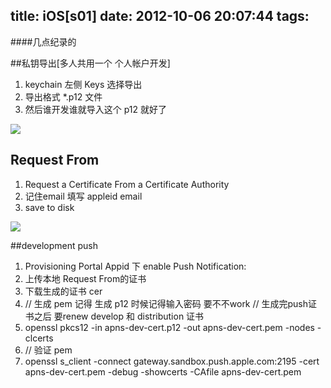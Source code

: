title: iOS[s01]
date: 2012-10-06 20:07:44
tags:
---
####几点纪录的

##私钥导出[多人共用一个 个人帐户开发]
1. keychain 左侧 Keys 选择导出 
2. 导出格式 *.p12  文件
3. 然后谁开发谁就导入这个 p12 就好了

![](http://img.hb.aicdn.com/67ca9af093637be97764e7b1914b6b28cdee9d9520f32-hpaZKN_fw554)


##  Request From
1. Request a Certificate From a Certificate Authority
2. 记住email 填写 appleid email
3. save to disk

![](http://img.hb.aicdn.com/6c852872c7ea901e592080972e4501c0f98286d98022-Blo4PL_fw554)


##development push

1. Provisioning Portal Appid 下 enable Push Notification:
2. 上传本地 Request From的证书
3. 下载生成的证书 cer
4. // 生成 pem 记得 生成 p12 时候记得输入密码 要不不work
// 生成完push证书之后 要renew develop 和 distribution 证书
5. openssl pkcs12 -in apns-dev-cert.p12 -out apns-dev-cert.pem -nodes -clcerts
6. // 验证 pem
7. openssl s_client -connect gateway.sandbox.push.apple.com:2195 -cert apns-dev-cert.pem -debug -showcerts -CAfile apns-dev-cert.pem
